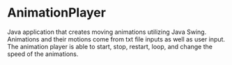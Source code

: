 # AnimationPlayer
Java application that creates moving animations utilizing Java Swing. Animations and their motions come from txt file inputs as well as user input. The animation player is able to start, stop, restart, loop, and change the speed of the animations. 
